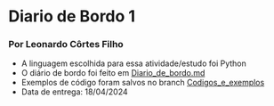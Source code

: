 # Diario de Bordo 1 
### Por Leonardo Côrtes Filho
- A linguagem escolhida para essa atividade/estudo foi Python
- O diário de bordo foi feito em [Diario_de_bordo.md](https://github.com/LeonardoCFilho/Diario_de_bordo_1-LPP-2024.1/blob/main/Diario_de_bordo.md)
- Exemplos de código foram salvos no branch [Codigos_e_exemplos](https://github.com/LeonardoCFilho/Diario_de_bordo_1-LPP-2024.1/tree/Codigos_e_exemplos)
- Data de entrega: 18/04/2024
